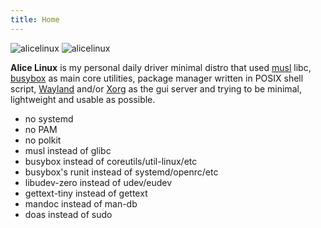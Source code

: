 ```yaml
---
title: Home
---
```


![alicelinux](assets/AliceLinux.png)
![alicelinux](assets/grimshot-240524-234840.png)

**Alice Linux** is my personal daily driver minimal distro that used [musl](https://musl.libc.org/) libc, [busybox](https://www.busybox.net/) as main core utilities, package manager written in POSIX shell script, [Wayland](https://wayland.freedesktop.org/) and/or [Xorg](https://www.x.org/wiki/) as the gui server and trying to be minimal, lightweight and usable as possible.

- no systemd
- no PAM
- no polkit
- musl instead of glibc
- busybox instead of coreutils/util-linux/etc
- busybox's runit instead of systemd/openrc/etc
- libudev-zero instead of udev/eudev
- gettext-tiny instead of gettext
- mandoc instead of man-db
- doas instead of sudo
